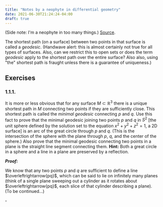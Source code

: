 ```yaml
---
title: "Notes by a neophyte in differential geometry"
date: 2021-06-30T21:24:24-04:00
draft: true
---
```


(Side note: I'm a neophyte in too many things.)
[Source](https://people.math.ethz.ch/~salamon/PREPRINTS/diffgeo.pdf).

The shortest path (on a surface) between two points in that surface is called a *geodesic*.
(Handwave alert: this is almost certainly not true for all types of surfaces.
Also, can we restrict this to open sets or does the term *geodesic* apply to the shortest path over the entire surface?
Also also, using "the" shortest path is fraught unless there is a guarantee of uniqueness.)

## Exercises

### 1.1.1.

It is more or less obvious that for any surface $M \subset \mathbb{R}^3$ there is a unique shortest path in $M$ connecting two points if they are sufficiently close.
This shortest path is called the *minimal geodesic* connecting $p$ and $q$.
Use this fact to prove that the minimal geodesic joining two points $p$ and $q$ in $S^2$ [the unit sphere defined by the solution set to the equation $x^2 + y^2 + z^2 = 1$, a 2D surface] is an arc of the great circle through $p$ and $q$.
(This is the intersection of the sphere with the plane through $p$, $q$, and the center of the sphere.)
Also prove that the minimal geodesic connecting two points in a plane is the straight line segment connecting them.
**Hint:** Both a great circle in a sphere and a line in a plane are preserved by a reflection.

***Proof:***

We know that any two points $p$ and $q$ are sufficient to define a line $\overleftrightarrow{pq}$, which can be said to lie on infinitely many planes (think of a single plane sweeping out a cylinder as it rotates about $\overleftrightarrow{pq}$, each slice of that cylinder describing a plane).
(To be continued...)

$\square$